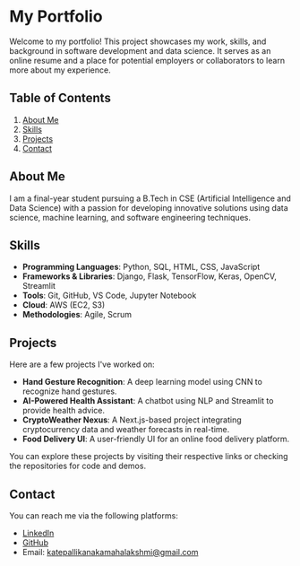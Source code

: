 # My Portfolio

Welcome to my portfolio! This project showcases my work, skills, and background in software development and data science. It serves as an online resume and a place for potential employers or collaborators to learn more about my experience.

## Table of Contents
1. [About Me](#about-me)
2. [Skills](#skills)
3. [Projects](#projects)
4. [Contact](#contact)

## About Me
I am a final-year student pursuing a B.Tech in CSE (Artificial Intelligence and Data Science) with a passion for developing innovative solutions using data science, machine learning, and software engineering techniques.

## Skills
- **Programming Languages**: Python, SQL, HTML, CSS, JavaScript
- **Frameworks & Libraries**: Django, Flask, TensorFlow, Keras, OpenCV, Streamlit
- **Tools**: Git, GitHub, VS Code, Jupyter Notebook
- **Cloud**: AWS (EC2, S3)
- **Methodologies**: Agile, Scrum

## Projects
Here are a few projects I've worked on:
- **Hand Gesture Recognition**: A deep learning model using CNN to recognize hand gestures.
- **AI-Powered Health Assistant**: A chatbot using NLP and Streamlit to provide health advice.
- **CryptoWeather Nexus**: A Next.js-based project integrating cryptocurrency data and weather forecasts in real-time.
- **Food Delivery UI**: A user-friendly UI for an online food delivery platform.

You can explore these projects by visiting their respective links or checking the repositories for code and demos.

## Contact
You can reach me via the following platforms:
- [LinkedIn](https://www.linkedin.com/in/kanaka-mahalakshmi-katepalli-637585273/)
- [GitHub](https://github.com/mahalakshmi-00)
- Email: [katepallikanakamahalakshmi@gmail.com](mailto:katepallikanakamahalakshmi@gmail.com)
